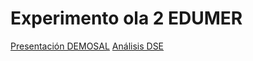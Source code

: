 # Experimento ola 2 EDUMER
[Presentación DEMOSAL](https://educacion-meritocracia.github.io/experimento-ola2/conferencias/demosal/presentacion_exp_w02.html#/justicia-en-la-evaluaci%C3%B3n-escolar-un-experimento-de-encuesta)
[Análisis DSE](https://educacion-meritocracia.github.io/experimento-ola2/processing/analisis-dse.html)
